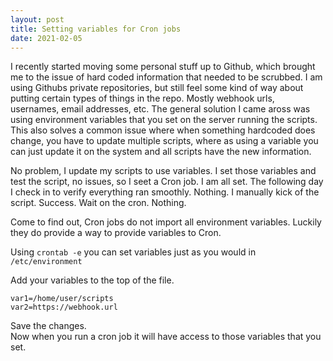 ```yaml
---
layout: post
title: Setting variables for Cron jobs
date: 2021-02-05
---
```


I recently started moving some personal stuff up to Github, which brought me to the issue of hard coded information that needed to be scrubbed.  I am using Githubs private repositories, but still feel some kind of way about putting certain types of things in the repo.  Mostly webhook urls, usernames, email addresses, etc.  The general solution I came aross was using environment variables that you set on the server running the scripts. This also solves a common issue where when something hardcoded does change, you have to update multiple scripts, where as using a variable you can just update it on the system and all scripts have the new information.  
  
No problem, I update my scripts to use variables.  I set those variables and test the script, no issues, so I seet a Cron job.  I am all set.  The following day I check in to verify everything ran smoothly.  Nothing.  I manually kick of the script.  Success.  Wait on the cron.  Nothing.  
  
Come to find out, Cron jobs do not import all environment variables. Luckily they do provide a way to provide variables to Cron.  
  
Using `crontab -e` you can set variables just as you would in `/etc/environment`

Add your variables to the top of the file.

```
var1=/home/user/scripts  
var2=https://webhook.url
```
Save the changes.  
Now when you run a cron job it will have access to those variables that you set.
